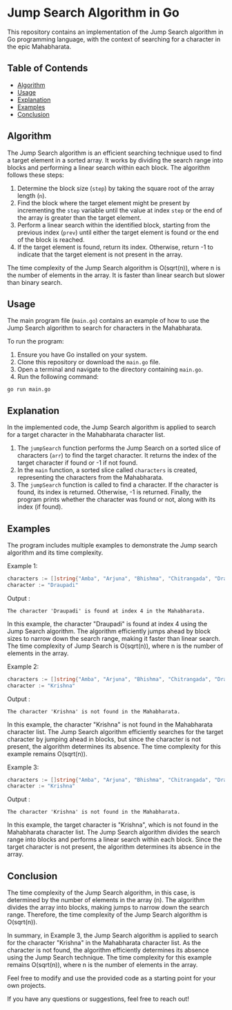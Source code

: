 # Jump Search Algorithm in Go

This repository contains an implementation of the Jump Search algorithm in Go programming language, with the context of searching for a character in the epic Mahabharata.


## Table of Contends

- [Algorithm](#algorithm)
- [Usage](#usage)
- [Explanation](#explanation)
- [Examples](#examples)
- [Conclusion](#conclusion)

## Algorithm

The Jump Search algorithm is an efficient searching technique used to find a target element in a sorted array. It works by dividing the search range into blocks and performing a linear search within each block. The algorithm follows these steps:

1. Determine the block size (`step`) by taking the square root of the array length (`n`).
2. Find the block where the target element might be present by incrementing the `step` variable until the value at index `step` or the end of the array is greater than the target element.
3. Perform a linear search within the identified block, starting from the previous index (`prev`) until either the target element is found or the end of the block is reached.
4. If the target element is found, return its index. Otherwise, return -1 to indicate that the target element is not present in the array.

The time complexity of the Jump Search algorithm is O(sqrt(n)), where n is the number of elements in the array. It is faster than linear search but slower than binary search.

## Usage

The main program file (`main.go`) contains an example of how to use the Jump Search algorithm to search for characters in the Mahabharata.

To run the program:

1. Ensure you have Go installed on your system.
2. Clone this repository or download the `main.go` file.
3. Open a terminal and navigate to the directory containing `main.go`.
4. Run the following command:

```shell
go run main.go
```

## Explanation
In the implemented code, the Jump Search algorithm is applied to search for a target character in the Mahabharata character list.
1. The `jumpSearch` function performs the Jump Search on a sorted slice of characters (`arr`) to find the target character. It returns the index of the target character if found or -1 if not found.
2. In the `main` function, a sorted slice called `characters` is created, representing the characters from the Mahabharata.
3. The `jumpSearch` function is called to find a character. If the character is found, its index is returned. Otherwise, -1 is returned.
Finally, the program prints whether the character was found or not, along with its index (if found).

## Examples
The program includes multiple examples to demonstrate the Jump search algorithm and its time complexity.

Example 1:
```go
characters := []string{"Amba", "Arjuna", "Bhishma", "Chitrangada", "Draupadi", "Duryodhana", "Karna", "Kunti", "Yudhishthira"}
character := "Draupadi"
```
Output : 
```shell
The character 'Draupadi' is found at index 4 in the Mahabharata.
```
In this example, the character "Draupadi" is found at index 4 using the Jump Search algorithm. The algorithm efficiently jumps ahead by block sizes to narrow down the search range, making it faster than linear search. The time complexity of Jump Search is O(sqrt(n)), where n is the number of elements in the array.

Example 2:
```go
characters := []string{"Amba", "Arjuna", "Bhishma", "Chitrangada", "Draupadi", "Duryodhana", "Karna", "Kunti", "Yudhishthira"}
character := "Krishna"
```
Output : 
```shell
The character 'Krishna' is not found in the Mahabharata.
```
In this example, the character "Krishna" is not found in the Mahabharata character list. The Jump Search algorithm efficiently searches for the target character by jumping ahead in blocks, but since the character is not present, the algorithm determines its absence. The time complexity for this example remains O(sqrt(n)).

Example 3:
```go
characters := []string{"Amba", "Arjuna", "Bhishma", "Chitrangada", "Draupadi", "Duryodhana", "Karna", "Kunti", "Yudhishthira"}
character := "Krishna"
```
Output : 
```shell
The character 'Krishna' is not found in the Mahabharata.
```
In this example, the target character is "Krishna", which is not found in the Mahabharata character list. The Jump Search algorithm divides the search range into blocks and performs a linear search within each block. Since the target character is not present, the algorithm determines its absence in the array.

## Conclusion
The time complexity of the Jump Search algorithm, in this case, is determined by the number of elements in the array (n). The algorithm divides the array into blocks, making jumps to narrow down the search range. Therefore, the time complexity of the Jump Search algorithm is O(sqrt(n)).

In summary, in Example 3, the Jump Search algorithm is applied to search for the character "Krishna" in the Mahabharata character list. As the character is not found, the algorithm efficiently determines its absence using the Jump Search technique. The time complexity for this example remains O(sqrt(n)), where n is the number of elements in the array.

Feel free to modify and use the provided code as a starting point for your own projects.

If you have any questions or suggestions, feel free to reach out!
